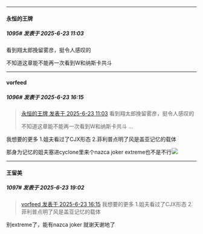 ﻿
*****

####  永恒的王牌  
##### 1095#       发表于 2025-6-23 11:03

看到翔太郎挽留雾彦，挺令人感叹的

不知道这章能不能再一次看到W和纳斯卡共斗


*****

####  vorfeed  
##### 1096#       发表于 2025-6-23 16:15

<blockquote><a href="httphttps://stage1st.com/2b/forum.php?mod=redirect&amp;goto=findpost&amp;pid=67984411&amp;ptid=2018030" target="_blank">永恒的王牌 发表于 2025-6-23 11:03</a>
看到翔太郎挽留雾彦，挺令人感叹的

不知道这章能不能再一次看到W和纳斯卡共斗 ...</blockquote>
我想要的更多
1.姐夫看过了CJX形态
2.菲利普点明了风是盖亚记忆的载体

那身为记忆的姐夫塞进cyclone里来个nazca joker extreme也不是不行<img src="https://static.stage1st.com/image/smiley/face2017/053.png" referrerpolicy="no-referrer">


*****

####  王留美  
##### 1097#       发表于 2025-6-23 19:02

<blockquote><a href="httphttps://stage1st.com/2b/forum.php?mod=redirect&amp;goto=findpost&amp;pid=67986149&amp;ptid=2018030" target="_blank">vorfeed 发表于 2025-6-23 16:15</a>
 我想要的更多 1.姐夫看过了CJX形态 2.菲利普点明了风是盖亚记忆的载体</blockquote>
别extreme了，能有nazca joker 就谢天谢地了

